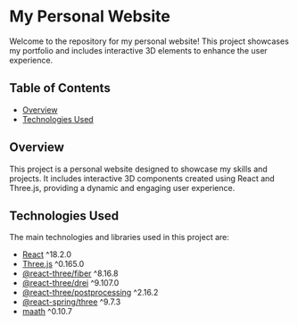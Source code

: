# My Personal Website

Welcome to the repository for my personal website! This project showcases my portfolio and includes interactive 3D elements to enhance the user experience.

## Table of Contents

- [Overview](#overview)
- [Technologies Used](#technologies-used)

## Overview

This project is a personal website designed to showcase my skills and projects. It includes interactive 3D components created using React and Three.js, providing a dynamic and engaging user experience.

## Technologies Used

The main technologies and libraries used in this project are:

- [React](https://reactjs.org/) ^18.2.0
- [Three.js](https://threejs.org/) ^0.165.0
- [@react-three/fiber](https://github.com/pmndrs/react-three-fiber) ^8.16.8
- [@react-three/drei](https://github.com/pmndrs/drei) ^9.107.0
- [@react-three/postprocessing](https://github.com/pmndrs/react-postprocessing) ^2.16.2
- [@react-spring/three](https://react-spring.dev/) ^9.7.3
- [maath](https://github.com/pmndrs/maath) ^0.10.7

